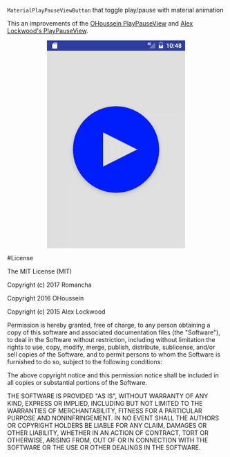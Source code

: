`MaterialPlayPauseViewButton` that toggle play/pause with material animation

This an improvements of the [OHoussein PlayPauseView](https://github.com/OHoussein/android-material-play-pause-view) and [Alex Lockwood's PlayPauseView](https://github.com/alexjlockwood/material-pause-play-animation).


<div  align="center">    
<img src="https://raw.githubusercontent.com/Romancha/android-material-play-pause-view-button/master/media/demo.gif" alt="demo" align=center />
</div>
 
#License

The MIT License (MIT)

Copyright (c) 2017 Romancha

Copyright 2016 OHoussein

Copyright (c) 2015 Alex Lockwood

Permission is hereby granted, free of charge, to any person obtaining a copy of this software and associated documentation files (the "Software"), to deal in the Software without restriction, including without limitation the rights to use, copy, modify, merge, publish, distribute, sublicense, and/or sell copies of the Software, and to permit persons to whom the Software is furnished to do so, subject to the following conditions:

The above copyright notice and this permission notice shall be included in all copies or substantial portions of the Software.

THE SOFTWARE IS PROVIDED "AS IS", WITHOUT WARRANTY OF ANY KIND, EXPRESS OR IMPLIED, INCLUDING BUT NOT LIMITED TO THE WARRANTIES OF MERCHANTABILITY, FITNESS FOR A PARTICULAR PURPOSE AND NONINFRINGEMENT. IN NO EVENT SHALL THE AUTHORS OR COPYRIGHT HOLDERS BE LIABLE FOR ANY CLAIM, DAMAGES OR OTHER LIABILITY, WHETHER IN AN ACTION OF CONTRACT, TORT OR OTHERWISE, ARISING FROM, OUT OF OR IN CONNECTION WITH THE SOFTWARE OR THE USE OR OTHER DEALINGS IN THE SOFTWARE.
